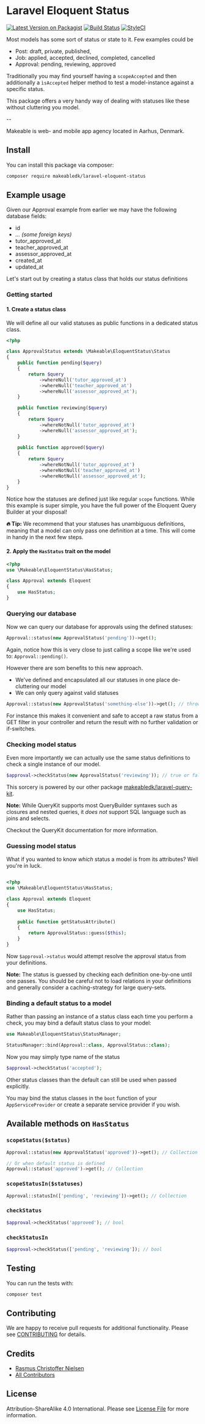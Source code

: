
# Laravel Eloquent Status

[![Latest Version on Packagist](https://img.shields.io/packagist/v/makeabledk/laravel-eloquent-status.svg?style=flat-square)](https://packagist.org/packages/makeabledk/laravel-eloquent-status)
[![Build Status](https://img.shields.io/travis/makeabledk/laravel-eloquent-status/master.svg?style=flat-square)](https://travis-ci.org/makeabledk/laravel-eloquent-status)
[![StyleCI](https://styleci.io/repos/102474433/shield?branch=master)](https://styleci.io/repos/102474433)

Most models has some sort of status or state to it. Few examples could be

- Post: draft, private, published, 
- Job: applied, accepted, declined, completed, cancelled
- Approval: pending, reviewing, approved

Traditionally you may find yourself having a `scopeAccepted` and then additionally a `ìsAccepted` helper method to test a model-instance against a specific status.

This package offers a very handy way of dealing with statuses like these without cluttering you model.

--

Makeable is web- and mobile app agency located in Aarhus, Denmark.

## Install

You can install this package via composer:

``` bash
composer require makeabledk/laravel-eloquent-status
```

## Example usage

Given our Approval example from earlier we may have the following database fields:

- id
- *... (some foreign keys)*
- tutor_approved_at
- teacher_approved_at
- assessor_approved_at
- created_at
- updated_at

Let's start out by creating a status class that holds our status definitions

### Getting started

#### 1. Create a status class

We will define all our valid statuses as public functions in a dedicated status class. 

````php
<?php

class ApprovalStatus extends \Makeable\EloquentStatus\Status
{
    public function pending($query)
    {
        return $query
            ->whereNull('tutor_approved_at')
            ->whereNull('teacher_approved_at')
            ->whereNull('assessor_approved_at');
    }

    public function reviewing($query)
    {
        return $query
            ->whereNotNull('tutor_approved_at')
            ->whereNull('assessor_approved_at');
    }
    
    public function approved($query)
    {
        return $query
            ->whereNotNull('tutor_approved_at')
            ->whereNotNull('teacher_approved_at')
            ->whereNotNull('assessor_approved_at');
    }
}
````

Notice how the statuses are defined just like regular `scope` functions. While this example is super simple, you have the full power of the Eloquent Query Builder at your disposal!

**🔥 Tip:** We recommend that your statuses has unambiguous definitions, meaning that a model can only pass one definition at a time.
This will come in handy in the next few steps.

#### 2. Apply the `HasStatus` trait on the model

```php
<?php 
use \Makeable\EloquentStatus\HasStatus;

class Approval extends Eloquent 
{
    use HasStatus;
}
```

### Querying our database

Now we can query our database for approvals using the defined statuses:

```php
Approval::status(new ApprovalStatus('pending'))->get();
```

Again, notice how this is very close to just calling a scope like we're used to: `Approval::pending()`.

However there are som benefits to this new approach. 

- We've defined and encapsulated all our statuses in one place de-cluttering our model
- We can only query against valid statuses

```php
Approval::status(new ApprovalStatus('something-else'))->get(); // throws exception
```

For instance this makes it convenient and safe to accept a raw status from a GET filter in your controller and return the result with no further validation or if-switches.


### Checking model status

Even more importantly we can actually use the same status definitions to check a single instance of our model.

````php
$approval->checkStatus(new ApprovalStatus('reviewing')); // true or false
````

This sorcery is powered by our other package [makeabledk/laravel-query-kit](https://github.com/makeabledk/laravel-query-kit).

**Note:** While QueryKit supports most QueryBuilder syntaxes such as closures and nested queries, it *does not* support SQL language such as joins and selects. 

Checkout the QueryKit documentation for more information.

### Guessing model status

What if you wanted to know *which* status a model is from its attributes? Well you're in luck.

````php

<?php 
use \Makeable\EloquentStatus\HasStatus;

class Approval extends Eloquent 
{
    use HasStatus;
    
    public function getStatusAttribute()
    {
        return ApprovalStatus::guess($this);
    }
}
````

Now `$approval->status` would attempt resolve the approval status from your definitions.

**Note:** The status is guessed by checking each definition one-by-one until one passes. 
You should be careful not to load relations in your definitions and generally consider a caching-strategy for large query-sets.

### Binding a default status to a model

Rather than passing an instance of a status class each time you perform a check, you may bind a default status class to your model:

````php
use Makeable\EloquentStatus\StatusManager;

StatusManager::bind(Approval::class, ApprovalStatus::class);
````

Now you may simply type name of the status

```php
$approval->checkStatus('accepted'); 
```
Other status classes than the default can still be used when passed explicitly.

You may bind the status classes in the `boot` function of your `AppServiceProvider` or create a separate service provider if you wish.


## Available methods on `HasStatus`

### `scopeStatus($status)`

```php
Approval::status(new ApprovalStatus('approved'))->get(); // Collection

// Or when default status is defined
Approval::status('approved')->get(); // Collection
```

### `scopeStatusIn($statuses)`

```php
Approval::statusIn(['pending', 'reviewing'])->get(); // Collection
```

### `checkStatus`

```php
$approval->checkStatus('approved'); // bool
```

### `checkStatusIn`

```php
$approval->checkStatus(['pending', 'reviewing']); // bool
```

## Testing

You can run the tests with:

```bash
composer test
```

## Contributing

We are happy to receive pull requests for additional functionality. Please see [CONTRIBUTING](CONTRIBUTING.md) for details.

## Credits

- [Rasmus Christoffer Nielsen](https://github.com/rasmuscnielsen)
- [All Contributors](../../contributors)

## License

Attribution-ShareAlike 4.0 International. Please see [License File](LICENSE.md) for more information.
